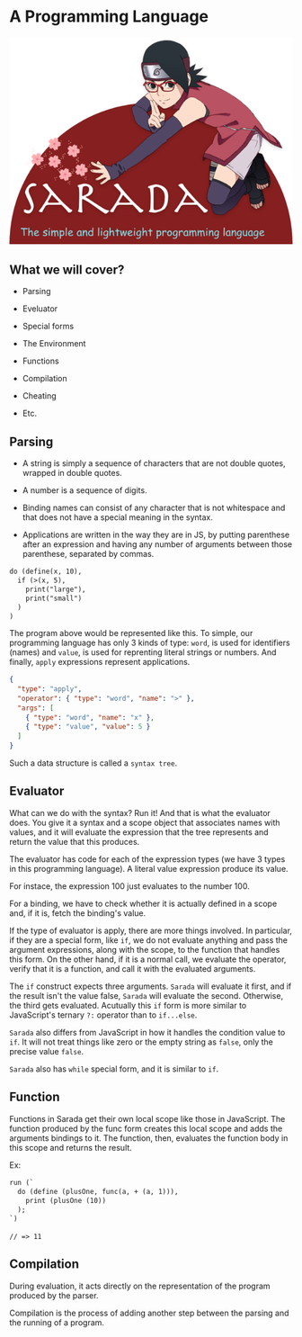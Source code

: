 # A Programming Language

![Logo](./logo.png)

## What we will cover?

- Parsing

- Eveluator

- Special forms

- The Environment

- Functions

- Compilation

- Cheating

- Etc.

## Parsing

- A string is simply a sequence of characters that are not double quotes, wrapped in double quotes.

- A number is a sequence of digits.

- Binding names can consist of any character that is not whitespace and that does not have a special meaning in the syntax.

- Applications are written in the way they are in JS, by putting parenthese after an expression and having any number of arguments between those parenthese, separated by commas.

```
do (define(x, 10),
  if (>(x, 5),
    print("large"),
    print("small")
  )
)
```

The program above would be represented like this. To simple, our programming language has only 3 kinds of type: `word`, is used for identifiers (names) and `value`, is used for reprenting literal strings or numbers. And finally, `apply` expressions represent applications.

```json
{
  "type": "apply",
  "operator": { "type": "word", "name": ">" },
  "args": [
    { "type": "word", "name": "x" },
    { "type": "value", "value": 5 }
  ]
}
```

Such a data structure is called a `syntax tree`.

## Evaluator

What can we do with the syntax? Run it! And that is what the evaluator does. You give it a syntax and a scope object that associates names with values, and it will evaluate the expression that the tree represents and return the value that this produces.

The evaluator has code for each of the expression types (we have 3 types in this programming language). A literal value expression produce its value.

For instace, the expression 100 just evaluates to the number 100.

For a binding, we have to check whether it is actually defined in a scope and, if it is, fetch the binding's value.

If the type of evaluator is apply, there are more things involved. In particular, if they are a special form, like `if`, we do not evaluate anything and pass the argument expressions, along with the scope, to the function that handles this form. On the other hand, if it is a normal call, we evaluate the operator, verify that it is a function, and call it with the evaluated arguments.

The `if` construct expects three arguments. `Sarada` will evaluate it first, and if the result isn't the value false, `Sarada` will evaluate the second. Otherwise, the third gets evaluated. Acutually this `if` form is more similar to JavaScript's ternary `?:` operator than to `if...else`.

`Sarada` also differs from JavaScript in how it handles the condition value to `if`. It will not treat things like zero or the empty string as `false`, only the precise value `false`.

`Sarada` also has `while` special form, and it is similar to `if`.

## Function

Functions in Sarada get their own local scope like those in JavaScript. The function produced by the func form creates this local scope and adds the arguments bindings to it. The function, then, evaluates the function body in this scope and returns the result.

Ex:

```
run (`
  do (define (plusOne, func(a, + (a, 1))),
    print (plusOne (10))
  );
`)

// => 11
```

## Compilation

During evaluation, it acts directly on the representation of the program produced by the parser.

Compilation is the process of adding another step between the parsing and the running of a program.
